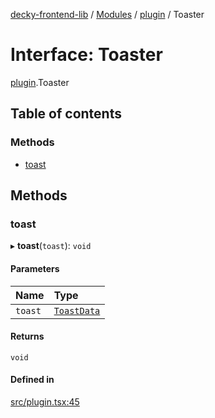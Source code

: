 [decky-frontend-lib](../README.md) / [Modules](../modules.md) / [plugin](../modules/plugin.md) / Toaster

# Interface: Toaster

[plugin](../modules/plugin.md).Toaster

## Table of contents

### Methods

- [toast](plugin.Toaster.md#toast)

## Methods

### toast

▸ **toast**(`toast`): `void`

#### Parameters

| Name | Type |
| :------ | :------ |
| `toast` | [`ToastData`](plugin.ToastData.md) |

#### Returns

`void`

#### Defined in

[src/plugin.tsx:45](https://github.com/SteamDeckHomebrew/decky-frontend-lib/blob/33dd4e5/src/plugin.tsx#L45)
